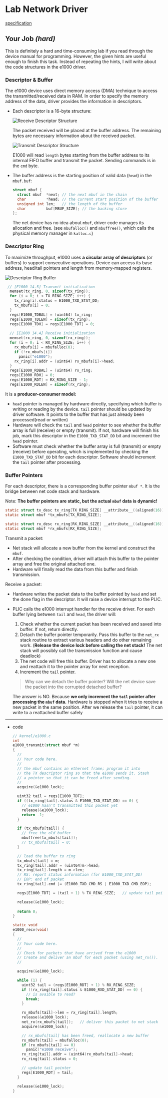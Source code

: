 # Lab Network Driver

[specification](https://pdos.csail.mit.edu/6.828/2021/labs/net.html)

## Your Job *(hard)*

This is definitely a hard and time-consuming lab if you read through the device manual for programming. However, the given hints are useful enough to finish this task. Instead of repeating the hints, I will write about the code structures in the e1000 driver.

### Descriptor & Buffer

The e1000 device uses direct memory access (DMA) technique to access the transmitted/received data in RAM. In order to specify the memory address of the data, driver provides the information in descriptors.

- Each descriptor is a 16-byte structure:

    ![Receive Descriptor Structure](assets/recv-descriptor.png)

    The packet received will be placed at the buffer address. The remaining bytes are necessary information about the received packet.

    ![Transmit Descriptor Structure](assets/trans-descriptor.png)

    E1000 will read `length` bytes starting from the buffer address to its internal FIFO buffer and transmit the packet. Sending commands is in the `cmd` byte.

- The buffer address is the starting position of valid data (`head`) in the `mbuf.buf`:

    ```c
    struct mbuf {
      struct mbuf  *next; // the next mbuf in the chain
      char         *head; // the current start position of the buffer
      unsigned int len;   // the length of the buffer
      char         buf[MBUF_SIZE]; // the backing store
    };
    ```

    The net device has no idea about `mbuf`, driver code manages its allocation and free. (see `mbufalloc()` and `mbuffree()`, which calls the physical memory manager in `kalloc.c`)

### Descriptor Ring

To maximize throughput, e1000 uses **a circular array of descriptors** (or buffers) to support consecutive operations. Device can access its base address, head/tail pointers and length from memory-mapped registers.

![Descriptor Ring Buffer](assets/descriptor-ring.png)

```c
 // [E1000 14.5] Transmit initialization
  memset(tx_ring, 0, sizeof(tx_ring));
  for (i = 0; i < TX_RING_SIZE; i++) {
    tx_ring[i].status = E1000_TXD_STAT_DD;
    tx_mbufs[i] = 0;
  }
  regs[E1000_TDBAL] = (uint64) tx_ring;
  regs[E1000_TDLEN] = sizeof(tx_ring);
  regs[E1000_TDH] = regs[E1000_TDT] = 0;
  
  // [E1000 14.4] Receive initialization
  memset(rx_ring, 0, sizeof(rx_ring));
  for (i = 0; i < RX_RING_SIZE; i++) {
    rx_mbufs[i] = mbufalloc(0);
    if (!rx_mbufs[i])
      panic("e1000");
    rx_ring[i].addr = (uint64) rx_mbufs[i]->head;
  }
  regs[E1000_RDBAL] = (uint64) rx_ring;
  regs[E1000_RDH] = 0;
  regs[E1000_RDT] = RX_RING_SIZE - 1;
  regs[E1000_RDLEN] = sizeof(rx_ring);
```

It is a **producer-consumer model:**

- `head` pointer is managed by hardware directly, specifying which buffer is writing or reading by the device. `tail` pointer should be updated by driver software. It points to the buffer that has just already been processed(read or written)
- Hardware will check the `tail` and `head` pointer to see whether the buffer array is full (receive) or empty (transmit). If not, hardware will finish his job, mark this descriptor in the `E1000_TXD_STAT_DD` bit and increment the `head` pointer.
- Software must check whether the buffer array is full (transmit) or empty (receive) before operating, which is implemented by checking the `E1000_TXD_STAT_DD` bit for each descriptor. Software should increment the `tail` pointer after processing.

### Buffer Pointers

For each descriptor, there is a corresponding buffer pointer `mbuf *`. It is the bridge between net code stack and hardware.

Note: **The buffer pointers are static, but the actual `mbuf` data is dynamic!**

```c
static struct tx_desc tx_ring[TX_RING_SIZE] __attribute__((aligned(16)));
static struct mbuf *tx_mbufs[TX_RING_SIZE];

static struct rx_desc rx_ring[RX_RING_SIZE] __attribute__((aligned(16)));
static struct mbuf *rx_mbufs[RX_RING_SIZE];
```

Transmit a packet:

- Net stack will allocate a new buffer from the kernel and construct the `mbuf`.
- After checking the condition, driver will attach this buffer to the pointer array and free the original attached one.
- Hardware will finally read the data from this buffer and finish transmission.

Receive a packet:

- Hardware writes the packet data to the buffer pointed by `head` and set the done flag in the descriptor. It will raise a device interrupt to the PLIC.
- PLIC calls the e1000 interrupt handler for the receive driver. For each buffer lying between `tail` and `head`, the driver will:
    1. Check whether the current packet has been received and saved into buffer. If not, return directly.
    2. Detach the buffer pointer temporarily. Pass this buffer to the `net_rx` stack routine to extract various headers and do other remaining work. (**Release the device lock before calling the net stack!** The net stack will possibly call the transmission function and cause deadlock)
    3. The net code will free this buffer. Driver has to allocate a new one and reattach it to the pointer array for next reception.
    4. Increment the `tail` pointer.

    > Why can we detach the buffer pointer? Will the net device save the packet into the corrupted detached buffer?
    >

    The answer is NO. Because **we only increment the `tail` pointer after processing the `mbuf` data.** Hardware is stopped when it tries to receive a new packet in the same position. After we release the `tail` pointer, it can write to a reattached buffer safely

---

- code

    ```c
    // kernel/e1000.c
    int
    e1000_transmit(struct mbuf *m)
    {
      //
      // Your code here.
      //
      // the mbuf contains an ethernet frame; program it into
      // the TX descriptor ring so that the e1000 sends it. Stash
      // a pointer so that it can be freed after sending.
      //
      acquire(&e1000_lock);
    
      uint32 tail = regs[E1000_TDT];
      if ((tx_ring[tail].status & E1000_TXD_STAT_DD) == 0) {
        // e1000 hasn't transmitted this packet yet
        release(&e1000_lock);
        return -1;
      }
    
      if (tx_mbufs[tail]) {
        // free the old buffer
        mbuffree(tx_mbufs[tail]);
        // tx_mbufs[tail] = 0;
      }
    
      // load the buffer to ring
      tx_mbufs[tail] = m;
      tx_ring[tail].addr = (uint64)m->head;
      tx_ring[tail].length = m->len;
      // RS: report status information (for E1000_TXD_STAT_DD)
      // EOP: end of packet
      tx_ring[tail].cmd |= (E1000_TXD_CMD_RS | E1000_TXD_CMD_EOP);
    
      regs[E1000_TDT] = (tail + 1) % TX_RING_SIZE;   // update tail pointer
    
      release(&e1000_lock);
      
      return 0;
    }
    
    static void
    e1000_recv(void)
    {
      //
      // Your code here.
      //
      // Check for packets that have arrived from the e1000
      // Create and deliver an mbuf for each packet (using net_rx()).
      //
    
      acquire(&e1000_lock);
    
      while (1) {
        uint32 tail = (regs[E1000_RDT] + 1) % RX_RING_SIZE;
        if ((rx_ring[tail].status & E1000_RXD_STAT_DD) == 0) {
          // is avaible to read?
          break;
        }
    
        rx_mbufs[tail]->len = rx_ring[tail].length;
        release(&e1000_lock);
        net_rx(rx_mbufs[tail]);   // deliver this packet to net stack
        acquire(&e1000_lock);
    
        // rx_mbufs[tail] has been freed, reallocate a new buffer
        rx_mbufs[tail] = mbufalloc(0);
        if (rx_mbufs[tail] == 0)
          panic("e1000 receive");
        rx_ring[tail].addr = (uint64)rx_mbufs[tail]->head;
        rx_ring[tail].status = 0;
    
        // update tail pointer
        regs[E1000_RDT] = tail;
      }
    
      release(&e1000_lock);
    }
    ```

